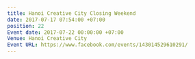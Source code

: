 ```yaml
---
title: Hanoi Creative City Closing Weekend
date: 2017-07-17 07:54:00 +07:00
position: 22
Event date: 2017-07-22 00:00:00 +07:00
Venue: Hanoi Creative City
Event URL: https://www.facebook.com/events/143014529610291/
---
```


